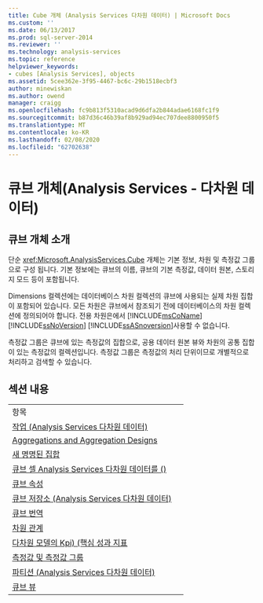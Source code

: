 ```yaml
---
title: Cube 개체 (Analysis Services 다차원 데이터) | Microsoft Docs
ms.custom: ''
ms.date: 06/13/2017
ms.prod: sql-server-2014
ms.reviewer: ''
ms.technology: analysis-services
ms.topic: reference
helpviewer_keywords:
- cubes [Analysis Services], objects
ms.assetid: 5cee362e-3f95-4467-bc6c-29b1518ecbf3
author: minewiskan
ms.author: owend
manager: craigg
ms.openlocfilehash: fc9b813f5310acad9d6dfa2b844adae6168fc1f9
ms.sourcegitcommit: b87d36c46b39af8b929ad94ec707dee8800950f5
ms.translationtype: MT
ms.contentlocale: ko-KR
ms.lasthandoff: 02/08/2020
ms.locfileid: "62702638"
---
```

# <a name="cube-objects-analysis-services---multidimensional-data"></a>큐브 개체(Analysis Services - 다차원 데이터)
    
## <a name="introducing-cube-objects"></a>큐브 개체 소개  
 단순 <xref:Microsoft.AnalysisServices.Cube> 개체는 기본 정보, 차원 및 측정값 그룹으로 구성 됩니다. 기본 정보에는 큐브의 이름, 큐브의 기본 측정값, 데이터 원본, 스토리지 모드 등이 포함됩니다.  
  
 Dimensions 컬렉션에는 데이터베이스 차원 컬렉션의 큐브에 사용되는 실제 차원 집합이 포함되어 있습니다. 모든 차원은 큐브에서 참조되기 전에 데이터베이스의 차원 컬렉션에 정의되어야 합니다. 전용 차원은에서 [!INCLUDE[msCoName](../../includes/msconame-md.md)] [!INCLUDE[ssNoVersion](../../includes/ssnoversion-md.md)] [!INCLUDE[ssASnoversion](../../includes/ssasnoversion-md.md)]사용할 수 없습니다.  
  
 측정값 그룹은 큐브에 있는 측정값의 집합으로, 공용 데이터 원본 뷰와 차원의 공통 집합이 있는 측정값의 컬렉션입니다. 측정값 그룹은 측정값의 처리 단위이므로 개별적으로 처리하고 검색할 수 있습니다.  
  
## <a name="in-this-section"></a>섹션 내용  
  
|||  
|-|-|  
|항목||  
|[작업 &#40;Analysis Services 다차원 데이터&#41;](../multidimensional-models/actions-analysis-services-multidimensional-data.md)||  
|[Aggregations and Aggregation Designs](aggregations-and-aggregation-designs.md)||  
|[새 명명된 집합](calculations.md)||  
|[큐브 셀 Analysis Services 다차원 데이터를 &#40;&#41;](cube-cells-analysis-services-multidimensional-data.md)||  
|[큐브 속성](cube-properties-multidimensional-model-programming.md)||  
|[큐브 저장소 &#40;Analysis Services 다차원 데이터&#41;](cube-storage-analysis-services-multidimensional-data.md)||  
|[큐브 번역](cube-translations.md)||  
|[차원 관계](dimension-relationships.md)||  
|[다차원 모델의 Kpi&#41; &#40;핵심 성과 지표](../multidimensional-models/key-performance-indicators-kpis-in-multidimensional-models.md)||  
|[측정값 및 측정값 그룹](../multidimensional-models/measures-and-measure-groups.md)||  
|[파티션 &#40;Analysis Services 다차원 데이터&#41;](partitions-analysis-services-multidimensional-data.md)||  
|[큐브 뷰](perspectives.md)||  
  
  
